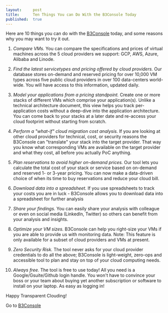 ```yaml
---
layout:     post
title:      Ten Things You can Do With the B3Console Today
published:  true
---
```


Here are 10 things you can do with the [B3Console](https://b3console.bigbitbus.com) today, and some reasons why you may want to try it out.

1. *Compare VMs.*
You can compare the specifications and prices of virtual machines across the 5 cloud providers we support: GCP, AWS, Azure, Alibaba and Linode.

2. *Find the latest servicetypes and pricing offered by cloud providers.*
Our database stores on-demand and reserved pricing for over 10,000 VM types across five public cloud providers in over 100 data-centers world-wide. You will have access to this information, updated daily.

3. *Model your applications from a pricing standpoint.*
Create  one or more stacks of different VMs  which comprise your application(s). Unlike a technical architecture document, this view helps you track per-application costs without a deep-dive into the application architecture. You can come back to your stacks at a later date and re-access your cloud footprint without starting from scratch.

4. *Perform a "what-if" cloud migration cost analysis.*
If you are looking at other cloud providers for technical, cost, or security reasons the B3Console can  "translate" your stack into the target provider. That way you know what corresponding VMs are available on the target provider and what they cost, all before you actually PoC anything.

5. *Plan reservations to avoid higher on-demand prices.*
Our tool lets you calculate the total cost of your stack or service based on on-demand and reserved 1- or 3-year pricing. You can now make a data-driven choice of when its time to buy reservations and reduce your cloud bill.

6. *Download data into a spreadsheet.*
If you use spreadsheets to track your costs you are in luck - B3Console allows you to download data into a spreadsheet for further analysis

7. *Share your findings.*
You can easily share your analysis with colleague or even on social media (LinkedIn, Twitter) so others can benefit from your analysis and insights.

8. *Optimize your VM sizes.*
B3Console can help you right-size your VMs if you are able to provide  us with monitoring data. Note: This feature is only available for a subset of cloud providers and VMs at present.

9. *Zero Security Risk.* 
The tool never asks for your cloud provider credentials to do all the above; B3Console is light-weight, zero-ops and accessible tool to plan and stay on top of your cloud computing needs.

10. *Always free.*
The tool is free to use today! All you need is a Google/Gsuite/Github login handle. You won't have to convince your boss or your team about buying yet another subscription or software to install on your laptop. As easy as logging in!

Happy Transparent Clouding!

Go to [B3Console](https://b3console.bigbitbus.com)